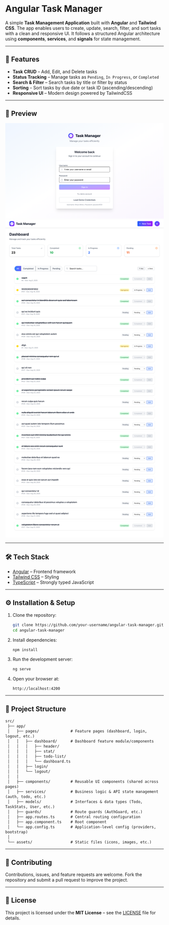 # Angular Task Manager

A simple **Task Management Application** built with **Angular** and **Tailwind CSS**.
The app enables users to create, update, search, filter, and sort tasks with a clean and responsive UI.
It follows a structured Angular architecture using **components**, **services**, and **signals** for state management.

---

## 🚀 Features

* **Task CRUD** – Add, Edit, and Delete tasks
* **Status Tracking** – Manage tasks as `Pending`, `In Progress`, or `Completed`
* **Search & Filter** – Search tasks by title or filter by status
* **Sorting** – Sort tasks by due date or task ID (ascending/descending)
* **Responsive UI** – Modern design powered by TailwindCSS

---

## 📸 Preview

![Login Page Screenshot](./public/login.png)
![App Screenshot](./public/dashboard.png)

---

## 🛠️ Tech Stack

* [Angular](https://angular.dev/) – Frontend framework
* [Tailwind CSS](https://tailwindcss.com/) – Styling
* [TypeScript](https://www.typescriptlang.org/) – Strongly typed JavaScript

---

## ⚙️ Installation & Setup

1. Clone the repository:

   ```bash
   git clone https://github.com/your-username/angular-task-manager.git
   cd angular-task-manager
   ```

2. Install dependencies:

   ```bash
   npm install
   ```

3. Run the development server:

   ```bash
   ng serve
   ```

4. Open your browser at:

   ```
   http://localhost:4200
   ```

---

## 📂 Project Structure

```
src/
 ├── app/
 │   ├── pages/              # Feature pages (dashboard, login, logout, etc.)
 │   │   ├── dashboard/      # Dashboard feature module/components
 │   │   │   ├── header/     
 │   │   │   ├── stat/       
 │   │   │   ├── todo-list/  
 │   │   │   └── dashboard.ts
 │   │   ├── login/          
 │   │   └── logout/         
 │   │
 │   ├── components/         # Reusable UI components (shared across pages)
 │   ├── services/           # Business logic & API state management (auth, todo, etc.)
 │   ├── models/             # Interfaces & data types (Todo, TaskStats, User, etc.)
 │   ├── guards/             # Route guards (AuthGuard, etc.)
 │   ├── app.routes.ts       # Central routing configuration
 │   ├── app.component.ts    # Root component
 │   └── app.config.ts       # Application-level config (providers, bootstrap)
 │
 └── assets/                 # Static files (icons, images, etc.)
```
---

## 🤝 Contributing

Contributions, issues, and feature requests are welcome.
Fork the repository and submit a pull request to improve the project.

---

## 📜 License

This project is licensed under the **MIT License** – see the [LICENSE](./LICENSE) file for details.